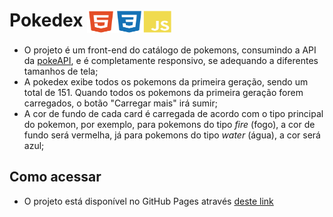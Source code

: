 # Pokedex <img align="center" alt="Karen-html" height="35" width="45" src="https://raw.githubusercontent.com/devicons/devicon/master/icons/html5/html5-plain.svg"><img align="center" alt="Karen-css" height="35" width="45" src="https://raw.githubusercontent.com/devicons/devicon/master/icons/css3/css3-plain.svg"><img align="center" alt="Karen-js" height="35" width="45" src="https://raw.githubusercontent.com/devicons/devicon/master/icons/javascript/javascript-plain.svg">

- O projeto é um front-end do catálogo de pokemons, consumindo a API da [pokeAPI](https://pokeapi.co), e é completamente responsivo, se adequando a diferentes tamanhos de tela;
- A pokedex exibe todos os pokemons da primeira geração, sendo um total de 151. Quando todos os pokemons da primeira geração forem carregados, o botão "Carregar mais" irá sumir;
- A cor de fundo de cada card é carregada de acordo com o tipo principal do pokemon, por exemplo, para pokemons do tipo *fire* (fogo), a cor de fundo será vermelha, já para pokemons do tipo *water* (água), a cor será azul;

## Como acessar 

- O projeto está disponível no GitHub Pages através [deste link](https://karenrodriguesx.github.io/pokedexJS/)




